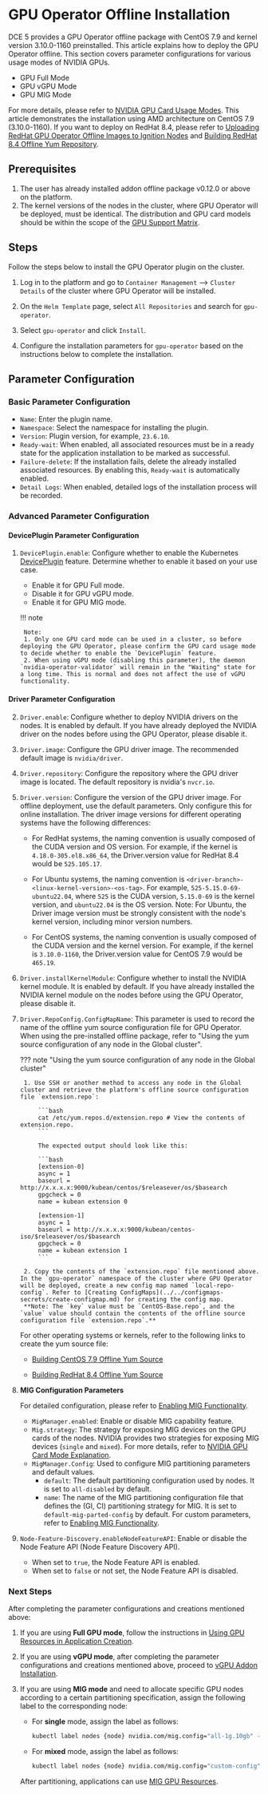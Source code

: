 # GPU Operator Offline Installation

DCE 5 provides a GPU Operator offline package with CentOS 7.9 and kernel version 3.10.0-1160 preinstalled. This article explains how to deploy the GPU Operator offline. This section covers parameter configurations for various usage modes of NVIDIA GPUs.

- GPU Full Mode
- GPU vGPU Mode
- GPU MIG Mode

For more details, please refer to [NVIDIA GPU Card Usage Modes](index.md). This article demonstrates the installation using AMD architecture on CentOS 7.9 (3.10.0-1160). If you want to deploy on RedHat 8.4, please refer to [Uploading RedHat GPU Operator Offline Images to Ignition Nodes](./push_image_to_repo.md) and [Building RedHat 8.4 Offline Yum Repository](./upgrade_yum_source_redhat8_4.md).

## Prerequisites

1. The user has already installed addon offline package v0.12.0 or above on the platform.
2. The kernel versions of the nodes in the cluster, where GPU Operator will be deployed, must be identical. The distribution and GPU card models should be within the scope of the [GPU Support Matrix](../gpu_matrix.md).

## Steps

Follow the steps below to install the GPU Operator plugin on the cluster.

1. Log in to the platform and go to `Container Management` --> `Cluster Details` of the cluster where GPU Operator will be installed.

2. On the `Helm Template` page, select `All Repositories` and search for `gpu-operator`.

3. Select `gpu-operator` and click `Install`.

4. Configure the installation parameters for `gpu-operator` based on the instructions below to complete the installation.

## Parameter Configuration

### Basic Parameter Configuration

- `Name`: Enter the plugin name.
- `Namespace`: Select the namespace for installing the plugin.
- `Version`: Plugin version, for example, `23.6.10`.
- `Ready-wait`: When enabled, all associated resources must be in a ready state for the application installation to be marked as successful.
- `Failure-delete`: If the installation fails, delete the already installed associated resources. By enabling this, `Ready-wait` is automatically enabled.
- `Detail Logs`: When enabled, detailed logs of the installation process will be recorded.

### Advanced Parameter Configuration

#### DevicePlugin Parameter Configuration

1. `DevicePlugin.enable`: Configure whether to enable the Kubernetes [DevicePlugin](https://kubernetes.io/docs/concepts/extend-kubernetes/compute-storage-net/device-plugins/) feature. Determine whether to enable it based on your use case.

    - Enable it for GPU Full mode.
    - Disable it for GPU vGPU mode.
    - Enable it for GPU MIG mode.

    !!! note

        Note:
        1. Only one GPU card mode can be used in a cluster, so before deploying the GPU Operator, please confirm the GPU card usage mode to decide whether to enable the `DevicePlugin` feature.
        2. When using vGPU mode (disabling this parameter), the daemon `nvidia-operator-validator` will remain in the "Waiting" state for a long time. This is normal and does not affect the use of vGPU functionality.

#### Driver Parameter Configuration

2. `Driver.enable`: Configure whether to deploy NVIDIA drivers on the nodes. It is enabled by default. If you have already deployed the NVIDIA driver on the nodes before using the GPU Operator, please disable it.

3. `Driver.image`: Configure the GPU driver image. The recommended default image is `nvidia/driver`.

4. `Driver.repository`: Configure the repository where the GPU driver image is located. The default repository is nvidia's `nvcr.io`.

5. `Driver.version`: Configure the version of the GPU driver image. For offline deployment, use the default parameters. Only configure this for online installation. The driver image versions for different operating systems have the following differences:

    - For RedHat systems, the naming convention is usually composed of the CUDA version and OS version. For example, if the kernel is `4.18.0-305.el8.x86_64`, the Driver.version value for RedHat 8.4 would be `525.105.17`.
    - For Ubuntu systems, the naming convention is `<driver-branch>-<linux-kernel-version>-<os-tag>`.
    For example, `525-5.15.0-69-ubuntu22.04`, where `525` is the CUDA version, `5.15.0-69` is the kernel version, and `ubuntu22.04` is the OS version.
    Note: For Ubuntu, the Driver image version must be strongly consistent with the node's kernel version, including minor version numbers.

    - For CentOS systems, the naming convention is usually composed of the CUDA version and the kernel version. For example, if the kernel is `3.10.0-1160`, the Driver.version value for CentOS 7.9 would be `465.19`.

6. `Driver.installKernelModule`: Configure whether to install the NVIDIA kernel module. It is enabled by default. If you have already installed the NVIDIA kernel module on the nodes before using the GPU Operator, please disable it.

6. `Driver.RepoConfig.ConfigMapName`: This parameter is used to record the name of the offline yum source configuration file for GPU Operator. When using the pre-installed offline package, refer to "Using the yum source configuration of any node in the Global cluster".

    ??? note "Using the yum source configuration of any node in the Global cluster"

        1. Use SSH or another method to access any node in the Global cluster and retrieve the platform's offline source configuration file `extension.repo`:

            ```bash
            cat /etc/yum.repos.d/extension.repo # View the contents of extension.repo.
            ```

            The expected output should look like this:

            ```bash
            [extension-0]
            async = 1
            baseurl = http://x.x.x.x:9000/kubean/centos/$releasever/os/$basearch
            gpgcheck = 0
            name = kubean extension 0

            [extension-1]
            async = 1
            baseurl = http://x.x.x.x:9000/kubean/centos-iso/$releasever/os/$basearch
            gpgcheck = 0
            name = kubean extension 1
            ```

        2. Copy the contents of the `extension.repo` file mentioned above. In the `gpu-operator` namespace of the cluster where GPU Operator will be deployed, create a new config map named `local-repo-config`. Refer to [Creating ConfigMaps](../../configmaps-secrets/create-configmap.md) for creating the config map.
        **Note: The `key` value must be `CentOS-Base.repo`, and the `value` value should contain the contents of the offline source configuration file `extension.repo`.**

    For other operating systems or kernels, refer to the following links to create the yum source file:

    - [Building CentOS 7.9 Offline Yum Source](./Upgrade_yum_source_of_preset_offline_package.md)

    - [Building RedHat 8.4 Offline Yum Source](./upgrade_yum_source_redhat_8.4.md)

7. **MIG Configuration Parameters**

    For detailed configuration, please refer to [Enabling MIG Functionality](mig/create_mig.md).

    - `MigManager.enabled`: Enable or disable MIG capability feature.
    - `Mig.strategy`: The strategy for exposing MIG devices on the GPU cards of the nodes. NVIDIA provides two strategies for exposing MIG devices (`single` and `mixed`). For more details, refer to [NVIDIA GPU Card Mode Explanation](index.md).
    - `MigManager.Config`: Used to configure MIG partitioning parameters and default values.
        - `default`: The default partitioning configuration used by nodes. It is set to `all-disabled` by default.
        - `name`: The name of the MIG partitioning configuration file that defines the (GI, CI) partitioning strategy for MIG. It is set to `default-mig-parted-config` by default. For custom parameters, refer to [Enabling MIG Functionality](mig/create_mig.md).

8. `Node-Feature-Discovery.enableNodeFeatureAPI`: Enable or disable the Node Feature API (Node Feature Discovery API).

     - When set to `true`, the Node Feature API is enabled.
     - When set to `false` or not set, the Node Feature API is disabled.

### Next Steps

After completing the parameter configurations and creations mentioned above:

1. If you are using **Full GPU mode**, follow the instructions in [Using GPU Resources in Application Creation](full_gpu_userguide.md).

2. If you are using **vGPU mode**, after completing the parameter configurations and creations mentioned above, proceed to [vGPU Addon Installation](vgpu/vgpu_addon.md).

3. If you are using **MIG mode** and need to allocate specific GPU nodes according to a certain partitioning specification, assign the following label to the corresponding node:

    - For **single** mode, assign the label as follows:

        ```sh
        kubectl label nodes {node} nvidia.com/mig.config="all-1g.10gb" --overwrite
        ```

    - For **mixed** mode, assign the label as follows:

        ```sh
        kubectl label nodes {node} nvidia.com/mig.config="custom-config" --overwrite
        ```

    After partitioning, applications can use [MIG GPU Resources](mig/mig_usage.md).
